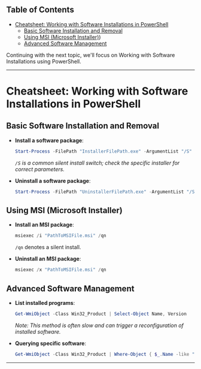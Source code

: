 ## Table of Contents

- [Cheatsheet: Working with Software Installations in PowerShell](#cheatsheet:\working\with\software\installations\in\powershell)
  - [Basic Software Installation and Removal](#Basic\Software\Installation\and\Removal)
  - [Using MSI (Microsoft Installer)](#Using\MSI\(Microsoft\Installer))
  - [Advanced Software Management](#Advanced\Software\Management)

Continuing with the next topic, we'll focus on Working with Software Installations using PowerShell.

---

# Cheatsheet: Working with Software Installations in PowerShell

## Basic Software Installation and Removal
- **Install a software package**:
  ```powershell
  Start-Process -FilePath "InstallerFilePath.exe" -ArgumentList "/S" -Wait -PassThru
  ```
  *`/S` is a common silent install switch; check the specific installer for correct parameters.*

- **Uninstall a software package**:
  ```powershell
  Start-Process -FilePath "UninstallerFilePath.exe" -ArgumentList "/S" -Wait -PassThru
  ```

## Using MSI (Microsoft Installer)
- **Install an MSI package**:
  ```powershell
  msiexec /i "PathToMSIFile.msi" /qn
  ```
  `/qn` denotes a silent install.

- **Uninstall an MSI package**:
  ```powershell
  msiexec /x "PathToMSIFile.msi" /qn
  ```

## Advanced Software Management
- **List installed programs**:
  ```powershell
  Get-WmiObject -Class Win32_Product | Select-Object Name, Version
  ```
  *Note: This method is often slow and can trigger a reconfiguration of installed software.*

- **Querying specific software**:
  ```powershell
  Get-WmiObject -Class Win32_Product | Where-Object { $_.Name -like "*<SoftwareName>*" }
  ```

---
